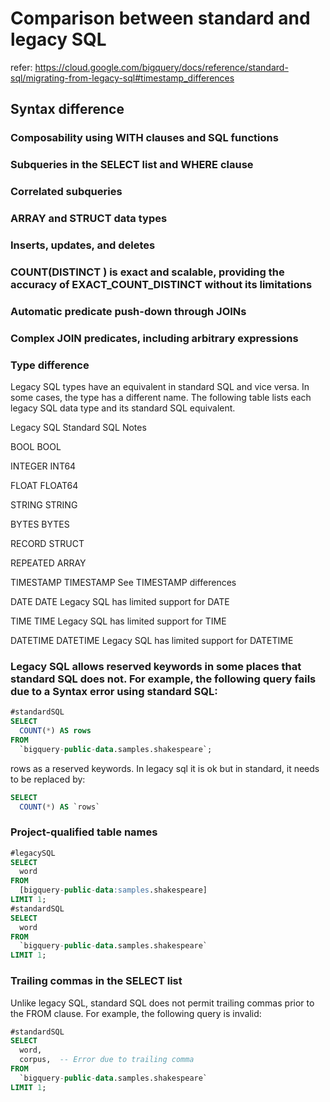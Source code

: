 # Comparison between standard and legacy SQL
refer: https://cloud.google.com/bigquery/docs/reference/standard-sql/migrating-from-legacy-sql#timestamp_differences
## Syntax difference
### Composability using WITH clauses and SQL functions
### Subqueries in the SELECT list and WHERE clause
### Correlated subqueries
### ARRAY and STRUCT data types
### Inserts, updates, and deletes
### COUNT(DISTINCT <expr>) is exact and scalable, providing the accuracy of EXACT_COUNT_DISTINCT without its limitations
### Automatic predicate push-down through JOINs
### Complex JOIN predicates, including arbitrary expressions
### Type difference
Legacy SQL types have an equivalent in standard SQL and vice versa. In some cases, the type has a different name. The following table lists each legacy SQL data type and its standard SQL equivalent.

Legacy SQL	Standard SQL	Notes

BOOL	      BOOL	

INTEGER	    INT64	

FLOAT	      FLOAT64	

STRING	    STRING	

BYTES	      BYTES	

RECORD	    STRUCT	

REPEATED	  ARRAY	

TIMESTAMP	  TIMESTAMP	    See TIMESTAMP differences

DATE	      DATE	        Legacy SQL has limited support for DATE

TIME	      TIME	        Legacy SQL has limited support for TIME

DATETIME	  DATETIME	    Legacy SQL has limited support for DATETIME

### Legacy SQL allows reserved keywords in some places that standard SQL does not. For example, the following query fails due to a Syntax error using standard SQL:
```sql
#standardSQL
SELECT
  COUNT(*) AS rows
FROM
  `bigquery-public-data.samples.shakespeare`;
```
rows as a reserved keywords. In legacy sql it is ok but in standard, it needs to be replaced by:
```sql
SELECT
  COUNT(*) AS `rows`
```
### Project-qualified table names
```sql
#legacySQL
SELECT
  word
FROM
  [bigquery-public-data:samples.shakespeare]
LIMIT 1;
#standardSQL
SELECT
  word
FROM
  `bigquery-public-data.samples.shakespeare`
LIMIT 1;
```
### Trailing commas in the SELECT list
Unlike legacy SQL, standard SQL does not permit trailing commas prior to the FROM clause. For example, the following query is invalid:
```sql
#standardSQL
SELECT
  word,
  corpus,  -- Error due to trailing comma
FROM
  `bigquery-public-data.samples.shakespeare`
LIMIT 1;
```
